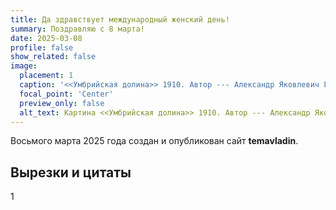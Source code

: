 ```yaml
---
title: Да здравствует международный женский день!
summary: Поздравляю с 8 марта! 
date: 2025-03-08
profile: false
show_related: false
image:
  placement: 1
  caption: '<<Умбрийская долина>> 1910. Автор --- Александр Яковлевич Головин (1863-1930).'
  focal_point: 'Center'
  preview_only: false
  alt_text: Картина <<Умбрийская долина>> 1910. Автор --- Александр Яковлевич Головин (1863-1930).
---
```


Восьмого марта 2025 года создан и опубликован сайт **temavladin**.

## Вырезки и цитаты

1